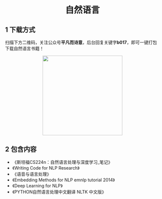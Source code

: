<h1 align="center">自然语言</h1>

## 1 下载方式

扫描下方二维码，关注公众号**平凡而诗意**，后台回复关键字**b017**，即可一键打包下载自然语言书籍！

<p align="center">
    <img src="https://s1.ax1x.com/2022/07/10/jsCAdH.jpg" width="260" height="260"></img>
</p>

## 2 包含内容

- 《斯坦福CS224n：自然语言处理与深度学习_笔记》
- 《Writing Code for NLP Research》
- 《语音与语言处理》
- 《Embedding Methods for NLP emnlp tutorial 2014》
- 《Deep Learning for NLP》
- 《PYTHON自然语言处理中文翻译 NLTK 中文版》